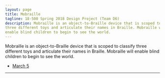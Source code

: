 ```yaml
---
layout: page
title: Mobraille
tagline: 18-500 Spring 2018 Design Project (Team D6)
description: Mobraille is an object-to-Braille device that is scoped to classify
three different toys and articulate their names in Braille. Mobraille will
enable blind children to begin to see the world.
---
```


Mobraille is an object-to-Braille device that is scoped to classify
three different toys and articulate their names in Braille. Mobraille will
enable blind children to begin to see the world.

- [March 5](pages/update1.md)

---

